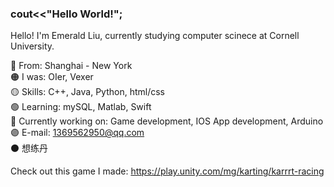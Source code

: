 ### cout<<"Hello World!";

Hello! I'm Emerald Liu, currently studying computer scinece at Cornell University.

🔴 From: Shanghai - New York  
🟠 I was: OIer, Vexer  
🟡 Skills: C++, Java, Python, html/css  
🟢 Learning: mySQL, Matlab, Swift  
🔵 Currently working on: Game development, IOS App development, Arduino  
🟣 E-mail: 1369562950@qq.com  
⚫ 想练丹

Check out this game I made:
https://play.unity.com/mg/karting/karrrt-racing
